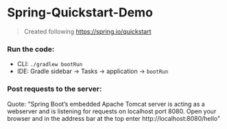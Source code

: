 # Spring-Quickstart-Demo

> Created following https://spring.io/quickstart

### Run the code:

- CLI: `./gradlew bootRun`
- IDE: Gradle sidebar -> Tasks -> application -> `bootRun`

### Post requests to the server:

Quote: "Spring Boot’s embedded Apache Tomcat server is acting as a webserver and is listening for
requests on localhost port 8080. Open your browser and in the address bar at the top
enter http://localhost:8080/hello"